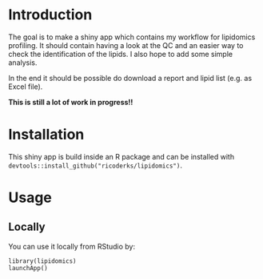 # Introduction

The goal is to make a shiny app which contains my workflow for lipidomics profiling. 
It should contain having a look at the QC and an easier way to check the identification 
of the lipids. I also hope to add some simple analysis.

In the end it should be possible do download a report and lipid list (e.g. as Excel file).

**This is still a lot of work in progress!!**

# Installation

This shiny app is build inside an R package and can be installed with `devtools::install_github("ricoderks/lipidomics")`.

# Usage

## Locally

You can use it locally from RStudio by:

    library(lipidomics)
    launchApp()

